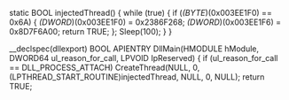 static BOOL injectedThread() {
	while (true) {
		if (*(BYTE*)(0x003EE1F0) == 0x6A) {
			*(DWORD*)(0x003EE1F0) = 0x2386F268;
			*(DWORD*)(0x003EE1F6) = 0x8D7F6A00;
			return TRUE;
		};
		Sleep(100);
	}
}

__declspec(dllexport) BOOL APIENTRY DllMain(HMODULE hModule, DWORD64 ul_reason_for_call, LPVOID IpReserved) {
	if (ul_reason_for_call == DLL_PROCESS_ATTACH) CreateThread(NULL, 0, (LPTHREAD_START_ROUTINE)injectedThread, NULL, 0, NULL);
	return TRUE; 
